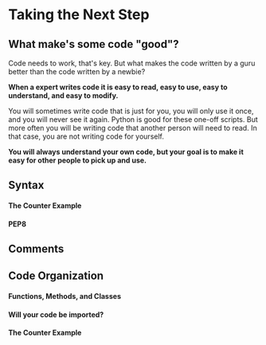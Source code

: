 # Taking the Next Step

## What make's some code "good"?

Code needs to work, that's key. But what makes the code written by a guru better than the code written by a newbie?

**When a expert writes code it is easy to read, easy to use, easy to understand, and easy to modify.**

You will sometimes write code that is just for you, you will only use it once, and you will never see it again. Python is good for these one-off scripts. But more often you will be writing code that another person will need to read. In that case, you are not writing code for yourself.

**You will always understand your own code, but your goal is to make it easy for other people to pick up and use.**

## Syntax

#### The Counter Example

#### PEP8

## Comments

## Code Organization

#### Functions, Methods, and Classes

#### Will your code be imported?

#### The Counter Example
